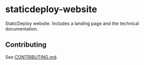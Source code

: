 # staticdeploy-website

StaticDeploy website. Includes a landing page and the technical documentation.

## Contributing

See [CONTRIBUTING.md](CONTRIBUTING.md).
